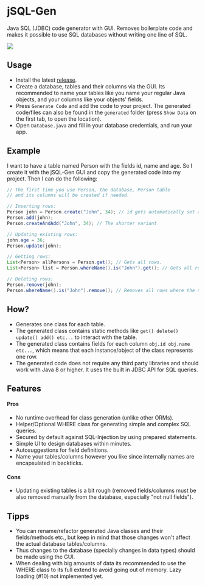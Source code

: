 # jSQL-Gen
Java SQL (JDBC) code generator with GUI. Removes boilerplate code and makes
it possible to use SQL databases without writing one line of SQL.

![](https://preview.redd.it/d4cc3ja872691.png?width=1154&format=png&auto=webp&s=9b0ecaecaf6087a4d4b9ecb065da587e782d62f5)

## Usage
- Install the latest [release](https://github.com/Osiris-Team/jSQL-Gen/releases/tag/latest).
- Create a database, tables and their columns via the GUI. Its recommended to name your tables like you name your regular
Java objects, and your columns like your objects' fields.
- Press `Generate Code` and add the code to your project.
The generated code/files can also be found in the `generated` folder (press `Show Data` on the first tab, to open the location).
- Open `Database.java` and fill in your database credentials, and run your app.

## Example
I want to have a table named Person with the fields id, name and age. So I create it with the jSQL-Gen GUI and copy
the generated code into my project. Then I can do the following:
```java
// The first time you use Person, the database, Person table 
// and its columns will be created if needed.

// Inserting rows:
Person john = Person.create("John", 34); // id gets automatically set and incremented
Person.add(john);
Person.createAndAdd("John", 34); // The shorter variant

// Updating existing rows:
john.age = 36;
Person.update(john);

// Getting rows:
List<Person> allPersons = Person.get(); // Gets all rows.
List<Person> list = Person.whereName().is("John").get(); // Gets all rows where the name equals "John"

// Deleting rows:
Person.remove(john);
Person.whereName().is("John").remove(); // Removes all rows where the name equals "John"
```

## How?
- Generates one class for each table.
- The generated class contains static methods like `get() delete() update() add() etc...` to interact with the table.
- The generated class contains fields for each column `obj.id obj.name etc...`, which means that each instance/object
of the class represents one row.
- The generated code does not require any third party libraries and should work with Java 8 or higher. It uses the built in JDBC API for SQL queries.

## Features

#### Pros
- No runtime overhead for class generation (unlike other ORMs).
- Helper/Optional WHERE class for generating simple and complex SQL queries.
- Secured by default against SQL-Injection by using prepared statements.
- Simple UI to design databases within minutes.
- Autosuggestions for field definitions.
- Name your tables/columns however you like since internally names are encapsulated in backticks.


#### Cons
- Updating existing tables is a bit rough (removed fields/columns must be also removed manually from the database, especially "not null fields").

## Tipps
- You can rename/refactor generated Java classes and their fields/methods etc., but keep
in mind that those changes won't affect the actual database tables/columns.
- Thus changes to the database (specially changes in data types) should be made using the GUI.
- When dealing with big amounts of data its recommended to use the WHERE class to its full extend to avoid going out of memory. 
Lazy loading (#10) not implemented yet.

